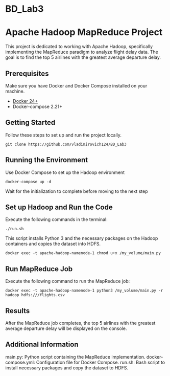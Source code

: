 # BD_Lab3
# Apache Hadoop MapReduce Project
This project is dedicated to working with Apache Hadoop, specifically implementing the MapReduce paradigm to analyze flight delay data. The goal is to find the top 5 airlines with the greatest average departure delay.

## Prerequisites
Make sure you have Docker and Docker Compose installed on your machine.

* [Docker 24+](https://www.docker.com/get-started)
* Docker-compose 2.21+

## Getting Started
Follow these steps to set up and run the project locally.

    git clone https://github.com/vladimirovich124/BD_Lab3

## Running the Environment
Use Docker Compose to set up the Hadoop environment

    docker-compose up -d

Wait for the initialization to complete before moving to the next step

## Set up Hadoop and Run the Code
Execute the following commands in the terminal:

    ./run.sh
    
This script installs Python 3 and the necessary packages on the Hadoop containers and copies the dataset into HDFS.

    docker exec -t apache-hadoop-namenode-1 chmod u+x /my_volume/main.py
    
## Run MapReduce Job
Execute the following command to run the MapReduce job:

    docker exec -t apache-hadoop-namenode-1 python3 /my_volume/main.py -r hadoop hdfs:///flights.csv

## Results
After the MapReduce job completes, the top 5 airlines with the greatest average departure delay will be displayed on the console.

## Additional Information
main.py: Python script containing the MapReduce implementation.
docker-compose.yml: Configuration file for Docker Compose.
run.sh: Bash script to install necessary packages and copy the dataset to HDFS.
